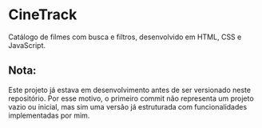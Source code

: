# CineTrack
Catálogo de filmes com busca e filtros, desenvolvido em HTML, CSS e JavaScript.
## Nota: 
Este projeto já estava em desenvolvimento antes de ser versionado neste repositório. Por esse motivo, o primeiro commit não representa um projeto vazio ou inicial, mas sim uma versão já estruturada com funcionalidades implementadas por mim.
